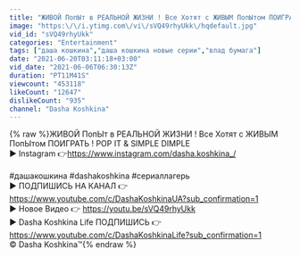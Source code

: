 ```yaml
---
title: "ЖИВОЙ ПопЫт в РЕАЛЬНОЙ ЖИЗНИ ! Все Хотят с ЖИВЫМ ПопЫтом ПОИГРАТЬ ! POP IT & SIMPLE DIMPLE"
image: "https:\/\/i.ytimg.com\/vi\/sVQ49rhyUkk\/hqdefault.jpg"
vid_id: "sVQ49rhyUkk"
categories: "Entertainment"
tags: ["даша кошкина","даша кошкина новые серии","влад бумага"]
date: "2021-06-20T03:11:18+03:00"
vid_date: "2021-06-06T06:30:13Z"
duration: "PT11M41S"
viewcount: "453118"
likeCount: "12647"
dislikeCount: "935"
channel: "Dasha Koshkina"
---
```

{% raw %}ЖИВОЙ ПопЫт в РЕАЛЬНОЙ ЖИЗНИ ! Все Хотят с ЖИВЫМ ПопЫтом ПОИГРАТЬ ! POP IT &amp; SIMPLE DIMPLE<br />► Instagram 👉<a rel="nofollow" target="blank" href="https://www.instagram.com/dasha.koshkina_/">https://www.instagram.com/dasha.koshkina_/</a><br /><br />#дашакошкина #dashakoshkina #сериаллагерь<br />► ПОДПИШИСЬ НА КАНАЛ 👉 <a rel="nofollow" target="blank" href="https://www.youtube.com/c/DashaKoshkinaUA?sub_confirmation=1">https://www.youtube.com/c/DashaKoshkinaUA?sub_confirmation=1</a><br />► Новое Видео 👉 <a rel="nofollow" target="blank" href="https://youtu.be/sVQ49rhyUkk">https://youtu.be/sVQ49rhyUkk</a><br />► Dasha Koshkina Life ПОДПИШИСЬ 👉 <a rel="nofollow" target="blank" href="https://www.youtube.com/c/DashaKoshkinaLife?sub_confirmation=1">https://www.youtube.com/c/DashaKoshkinaLife?sub_confirmation=1</a><br />© Dasha Koshkina™{% endraw %}
